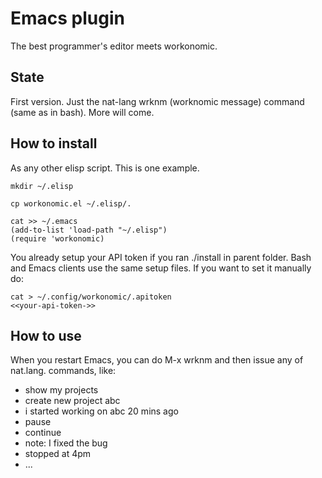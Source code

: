Emacs plugin
============

The best programmer's editor meets workonomic.

State
-----

First version. Just the nat-lang wrknm (worknomic message) command (same as in bash). More will come.


How to install
--------------

As any other elisp script. This is one example.

    mkdir ~/.elisp
    
    cp workonomic.el ~/.elisp/.
    
    cat >> ~/.emacs
    (add-to-list 'load-path "~/.elisp")
    (require 'workonomic)
    
You already setup your API token if you ran ./install in parent folder. Bash and Emacs clients use the same setup files.
If you want to set it manually do:

    cat > ~/.config/workonomic/.apitoken
    <<your-api-token->>
    

How to use
----------

When you restart Emacs, you can do M-x wrknm and then issue any of nat.lang. commands, like:
- show my projects
- create new project abc
- i started working on abc 20 mins ago
- pause
- continue
- note: I fixed the bug
- stopped at 4pm
- ...




    
